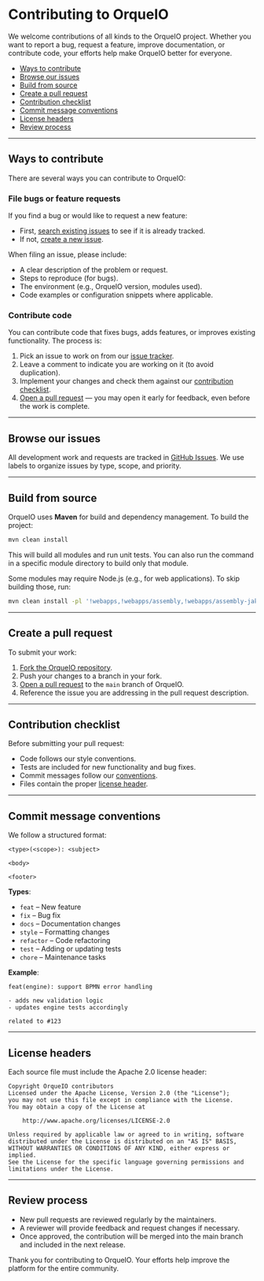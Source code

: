 # Contributing to OrqueIO

We welcome contributions of all kinds to the OrqueIO project. Whether you want to report a bug, request a feature, improve documentation, or contribute code, your efforts help make OrqueIO better for everyone.

* [Ways to contribute](#ways-to-contribute)
* [Browse our issues](#browse-our-issues)
* [Build from source](#build-from-source)
* [Create a pull request](#create-a-pull-request)
* [Contribution checklist](#contribution-checklist)
* [Commit message conventions](#commit-message-conventions)
* [License headers](#license-headers)
* [Review process](#review-process)

---

## Ways to contribute

There are several ways you can contribute to OrqueIO:

### File bugs or feature requests

If you find a bug or would like to request a new feature:

* First, [search existing issues](https://github.com/Orqueio/Orqueio/issues) to see if it is already tracked.
* If not, [create a new issue](https://github.com/Orqueio/Orqueio/issues/new/choose).

When filing an issue, please include:

* A clear description of the problem or request.
* Steps to reproduce (for bugs).
* The environment (e.g., OrqueIO version, modules used).
* Code examples or configuration snippets where applicable.

### Contribute code

You can contribute code that fixes bugs, adds features, or improves existing functionality. The process is:

1. Pick an issue to work on from our [issue tracker](https://github.com/Orqueio/Orqueio/issues).
2. Leave a comment to indicate you are working on it (to avoid duplication).
3. Implement your changes and check them against our [contribution checklist](#contribution-checklist).
4. [Open a pull request](#create-a-pull-request) — you may open it early for feedback, even before the work is complete.

---

## Browse our issues

All development work and requests are tracked in [GitHub Issues](https://github.com/Orqueio/Orqueio/issues).
We use labels to organize issues by type, scope, and priority.

---

## Build from source

OrqueIO uses **Maven** for build and dependency management. To build the project:

```bash
mvn clean install
```

This will build all modules and run unit tests. You can also run the command in a specific module directory to build only that module.

Some modules may require Node.js (e.g., for web applications). To skip building those, run:

```bash
mvn clean install -pl '!webapps,!webapps/assembly,!webapps/assembly-jakarta'
```

---

## Create a pull request

To submit your work:

1. [Fork the OrqueIO repository](https://docs.github.com/en/get-started/quickstart/fork-a-repo).
2. Push your changes to a branch in your fork.
3. [Open a pull request](https://docs.github.com/en/pull-requests) to the `main` branch of OrqueIO.
4. Reference the issue you are addressing in the pull request description.

---

## Contribution checklist

Before submitting your pull request:

* Code follows our style conventions.
* Tests are included for new functionality and bug fixes.
* Commit messages follow our [conventions](#commit-message-conventions).
* Files contain the proper [license header](#license-headers).

---

## Commit message conventions

We follow a structured format:

```
<type>(<scope>): <subject>

<body>

<footer>
```

**Types**:

* `feat` – New feature
* `fix` – Bug fix
* `docs` – Documentation changes
* `style` – Formatting changes
* `refactor` – Code refactoring
* `test` – Adding or updating tests
* `chore` – Maintenance tasks

**Example**:

```
feat(engine): support BPMN error handling

- adds new validation logic
- updates engine tests accordingly

related to #123
```

---

## License headers

Each source file must include the Apache 2.0 license header:

```
Copyright OrqueIO contributors
Licensed under the Apache License, Version 2.0 (the "License");
you may not use this file except in compliance with the License.
You may obtain a copy of the License at

    http://www.apache.org/licenses/LICENSE-2.0

Unless required by applicable law or agreed to in writing, software
distributed under the License is distributed on an "AS IS" BASIS,
WITHOUT WARRANTIES OR CONDITIONS OF ANY KIND, either express or implied.
See the License for the specific language governing permissions and
limitations under the License.
```

---

## Review process

* New pull requests are reviewed regularly by the maintainers.
* A reviewer will provide feedback and request changes if necessary.
* Once approved, the contribution will be merged into the main branch and included in the next release.

Thank you for contributing to OrqueIO. Your efforts help improve the platform for the entire community.
